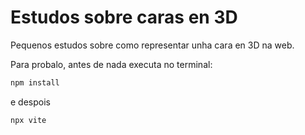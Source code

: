 # Estudos sobre caras en 3D

Pequenos estudos sobre como representar unha cara en 3D na web.

Para probalo, antes de nada executa no terminal:

```bash
npm install
```

e despois

```bash
npx vite
```
